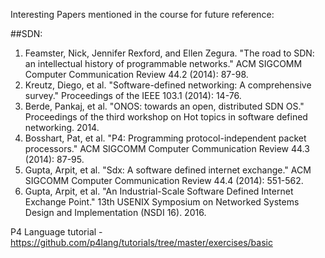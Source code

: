 Interesting Papers mentioned in the course for future reference:

##SDN:<br>
1. Feamster, Nick, Jennifer Rexford, and Ellen Zegura. "The road to SDN: an intellectual history of programmable networks." ACM SIGCOMM Computer Communication Review 44.2 (2014): 87-98.<br>
2. Kreutz, Diego, et al. "Software-defined networking: A comprehensive survey." Proceedings of the IEEE 103.1 (2014): 14-76.<br>
3. Berde, Pankaj, et al. "ONOS: towards an open, distributed SDN OS." Proceedings of the third workshop on Hot topics in software defined networking. 2014.<br>
4. Bosshart, Pat, et al. "P4: Programming protocol-independent packet processors." ACM SIGCOMM Computer Communication Review 44.3 (2014): 87-95.<br>
5. Gupta, Arpit, et al. "Sdx: A software defined internet exchange." ACM SIGCOMM Computer Communication Review 44.4 (2014): 551-562.<br>
6. Gupta, Arpit, et al. "An Industrial-Scale Software Defined Internet Exchange Point." 13th USENIX Symposium on Networked Systems Design and Implementation (NSDI 16). 2016.<br>

P4 Language tutorial - https://github.com/p4lang/tutorials/tree/master/exercises/basic
